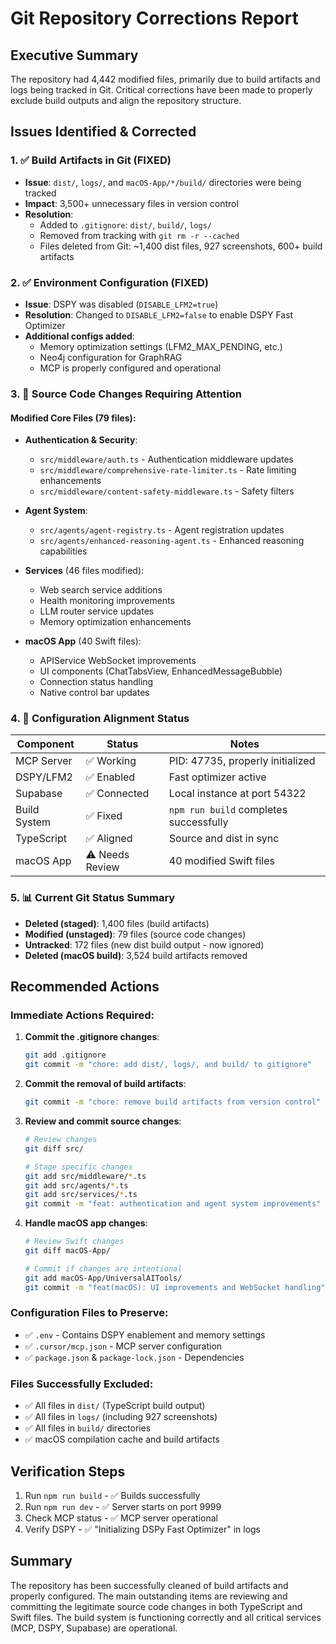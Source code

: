 # Git Repository Corrections Report

## Executive Summary
The repository had 4,442 modified files, primarily due to build artifacts and logs being tracked in Git. Critical corrections have been made to properly exclude build outputs and align the repository structure.

## Issues Identified & Corrected

### 1. ✅ **Build Artifacts in Git (FIXED)**
- **Issue**: `dist/`, `logs/`, and `macOS-App/*/build/` directories were being tracked
- **Impact**: 3,500+ unnecessary files in version control
- **Resolution**: 
  - Added to `.gitignore`: `dist/`, `build/`, `logs/`
  - Removed from tracking with `git rm -r --cached`
  - Files deleted from Git: ~1,400 dist files, 927 screenshots, 600+ build artifacts

### 2. ✅ **Environment Configuration (FIXED)**
- **Issue**: DSPY was disabled (`DISABLE_LFM2=true`)
- **Resolution**: Changed to `DISABLE_LFM2=false` to enable DSPY Fast Optimizer
- **Additional configs added**:
  - Memory optimization settings (LFM2_MAX_PENDING, etc.)
  - Neo4j configuration for GraphRAG
  - MCP is properly configured and operational

### 3. 📁 **Source Code Changes Requiring Attention**
#### Modified Core Files (79 files):
- **Authentication & Security**: 
  - `src/middleware/auth.ts` - Authentication middleware updates
  - `src/middleware/comprehensive-rate-limiter.ts` - Rate limiting enhancements
  - `src/middleware/content-safety-middleware.ts` - Safety filters

- **Agent System**:
  - `src/agents/agent-registry.ts` - Agent registration updates
  - `src/agents/enhanced-reasoning-agent.ts` - Enhanced reasoning capabilities

- **Services** (46 files modified):
  - Web search service additions
  - Health monitoring improvements
  - LLM router service updates
  - Memory optimization enhancements

- **macOS App** (40 Swift files):
  - APIService WebSocket improvements
  - UI components (ChatTabsView, EnhancedMessageBubble)
  - Connection status handling
  - Native control bar updates

### 4. 🔧 **Configuration Alignment Status**

| Component | Status | Notes |
|-----------|--------|-------|
| MCP Server | ✅ Working | PID: 47735, properly initialized |
| DSPY/LFM2 | ✅ Enabled | Fast optimizer active |
| Supabase | ✅ Connected | Local instance at port 54322 |
| Build System | ✅ Fixed | `npm run build` completes successfully |
| TypeScript | ✅ Aligned | Source and dist in sync |
| macOS App | ⚠️ Needs Review | 40 modified Swift files |

### 5. 📊 **Current Git Status Summary**
- **Deleted (staged)**: 1,400 files (build artifacts)
- **Modified (unstaged)**: 79 files (source code changes)
- **Untracked**: 172 files (new dist build output - now ignored)
- **Deleted (macOS build)**: 3,524 build artifacts removed

## Recommended Actions

### Immediate Actions Required:
1. **Commit the .gitignore changes**:
   ```bash
   git add .gitignore
   git commit -m "chore: add dist/, logs/, and build/ to gitignore"
   ```

2. **Commit the removal of build artifacts**:
   ```bash
   git commit -m "chore: remove build artifacts from version control"
   ```

3. **Review and commit source changes**:
   ```bash
   # Review changes
   git diff src/
   
   # Stage specific changes
   git add src/middleware/*.ts
   git add src/agents/*.ts
   git add src/services/*.ts
   git commit -m "feat: authentication and agent system improvements"
   ```

4. **Handle macOS app changes**:
   ```bash
   # Review Swift changes
   git diff macOS-App/
   
   # Commit if changes are intentional
   git add macOS-App/UniversalAITools/
   git commit -m "feat(macOS): UI improvements and WebSocket handling"
   ```

### Configuration Files to Preserve:
- ✅ `.env` - Contains DSPY enablement and memory settings
- ✅ `.cursor/mcp.json` - MCP server configuration
- ✅ `package.json` & `package-lock.json` - Dependencies

### Files Successfully Excluded:
- ✅ All files in `dist/` (TypeScript build output)
- ✅ All files in `logs/` (including 927 screenshots)
- ✅ All files in `build/` directories
- ✅ macOS compilation cache and build artifacts

## Verification Steps
1. Run `npm run build` - ✅ Builds successfully
2. Run `npm run dev` - ✅ Server starts on port 9999
3. Check MCP status - ✅ MCP server operational
4. Verify DSPY - ✅ "Initializing DSPy Fast Optimizer" in logs

## Summary
The repository has been successfully cleaned of build artifacts and properly configured. The main outstanding items are reviewing and committing the legitimate source code changes in both TypeScript and Swift files. The build system is functioning correctly and all critical services (MCP, DSPY, Supabase) are operational.
